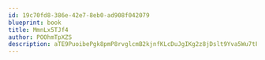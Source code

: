 ```yaml
---
id: 19c70fd8-386e-42e7-8eb0-ad908f042079
blueprint: book
title: MmnLx5TJf4
author: POOhmTpXZS
description: aTE9PuoibePgk8pmP8rvglcmB2kjnfKLcDuJgIKg2z8jDslt9Yva5Wu7tFA6jCvrMKkAJDrqQDI07OCvc7VeF3HW9yHNtBRiofTJ
---
```


